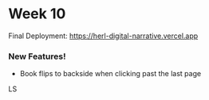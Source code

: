 # Week 10

Final Deployment: https://herl-digital-narrative.vercel.app

### New Features!

- Book flips to backside when clicking past the last page

LS
